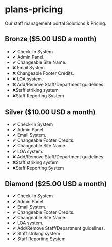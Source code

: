 # plans-pricing
Our staff management portal Solutions &amp; Pricing.

## Bronze ($5.00 USD a month)
<ul>
  <li>✔ Check-In System</li>
  <li>✔ Admin Panel.</li>
  <li>✔ Changeable Site Name.</li>
  <li>❌ Email System.</li>
  <li>❌ Changeable Footer Credits.</li>
  <li>❌ LOA system.</li>
  <li>❌ Add/Remove Staff/Department guidelines.</li>
  <li>❌Staff striking system</li>
  <li>❌Staff Reporting System</li>
  </ul>

## Silver ($10.00 USD a month)
<ul>
  <li>✔ Check-In System</li>
  <li>✔ Admin Panel.</li>
  <li>✔  Email System.</li>
  <li>✔ Changeable Footer Credits.</li>
  <li>✔ Changeable Site Name.</li>
  <li>✔ LOA system.</li>
  <li>❌ Add/Remove Staff/Department guidelines.</li>
  <li>❌Staff striking system</li>
  <li>❌Staff Reporting System</li>
  </ul>
  
## Diamond ($25.00 USD a month)
<ul>
  <li>✔ Check-In System</li>
  <li>✔ Admin Panel.</li>
  <li>✔ Email System.</li>
  <li>✔  Changeable Footer Credits.</li>
  <li>✔  Changeable Site Name.</li>
  <li>✔  LOA system.</li>
  <li>✔  Add/Remove Staff/Department guidelines.</li>
  <li>✔ Staff striking system</li>
  <li>✔ Staff Reporting System</li>
  </ul>
